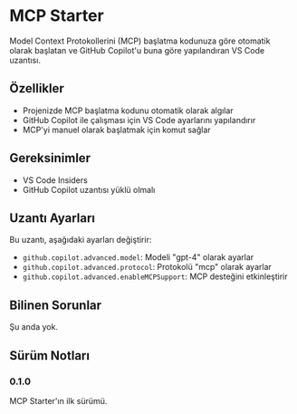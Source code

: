 # MCP Starter

Model Context Protokollerini (MCP) başlatma kodunuza göre otomatik olarak başlatan ve GitHub Copilot'u buna göre yapılandıran VS Code uzantısı.

## Özellikler

- Projenizde MCP başlatma kodunu otomatik olarak algılar
- GitHub Copilot ile çalışması için VS Code ayarlarını yapılandırır
- MCP'yi manuel olarak başlatmak için komut sağlar

## Gereksinimler

- VS Code Insiders
- GitHub Copilot uzantısı yüklü olmalı

## Uzantı Ayarları

Bu uzantı, aşağıdaki ayarları değiştirir:

- `github.copilot.advanced.model`: Modeli "gpt-4" olarak ayarlar
- `github.copilot.advanced.protocol`: Protokolü "mcp" olarak ayarlar
- `github.copilot.advanced.enableMCPSupport`: MCP desteğini etkinleştirir

## Bilinen Sorunlar

Şu anda yok.

## Sürüm Notları

### 0.1.0

MCP Starter'ın ilk sürümü.
